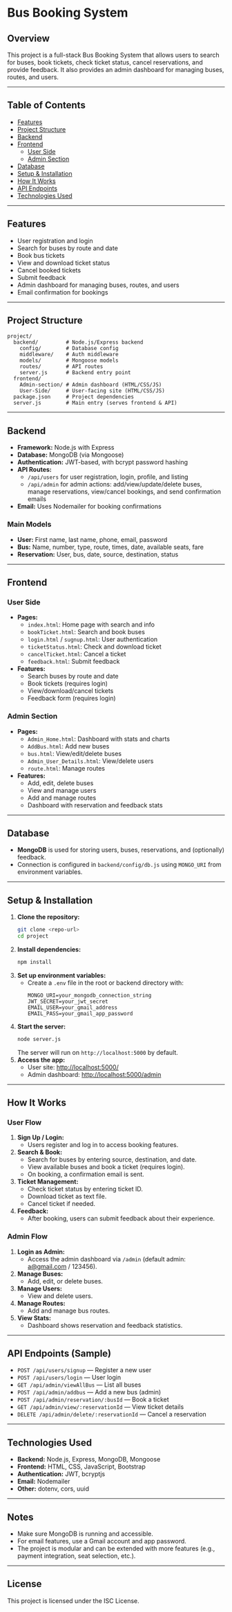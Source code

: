 # Bus Booking System

## Overview
This project is a full-stack Bus Booking System that allows users to search for buses, book tickets, check ticket status, cancel reservations, and provide feedback. It also provides an admin dashboard for managing buses, routes, and users.

---

## Table of Contents
- [Features](#features)
- [Project Structure](#project-structure)
- [Backend](#backend)
- [Frontend](#frontend)
  - [User Side](#user-side)
  - [Admin Section](#admin-section)
- [Database](#database)
- [Setup & Installation](#setup--installation)
- [How It Works](#how-it-works)
- [API Endpoints](#api-endpoints)
- [Technologies Used](#technologies-used)

---

## Features
- User registration and login
- Search for buses by route and date
- Book bus tickets
- View and download ticket status
- Cancel booked tickets
- Submit feedback
- Admin dashboard for managing buses, routes, and users
- Email confirmation for bookings

---

## Project Structure
```
project/
  backend/         # Node.js/Express backend
    config/        # Database config
    middleware/    # Auth middleware
    models/        # Mongoose models
    routes/        # API routes
    server.js      # Backend entry point
  frontend/
    Admin-section/ # Admin dashboard (HTML/CSS/JS)
    User-Side/     # User-facing site (HTML/CSS/JS)
  package.json     # Project dependencies
  server.js        # Main entry (serves frontend & API)
```

---

## Backend
- **Framework:** Node.js with Express
- **Database:** MongoDB (via Mongoose)
- **Authentication:** JWT-based, with bcrypt password hashing
- **API Routes:**
  - `/api/users` for user registration, login, profile, and listing
  - `/api/admin` for admin actions: add/view/update/delete buses, manage reservations, view/cancel bookings, and send confirmation emails
- **Email:** Uses Nodemailer for booking confirmations

### Main Models
- **User:** First name, last name, phone, email, password
- **Bus:** Name, number, type, route, times, date, available seats, fare
- **Reservation:** User, bus, date, source, destination, status

---

## Frontend
### User Side
- **Pages:**
  - `index.html`: Home page with search and info
  - `bookTicket.html`: Search and book buses
  - `login.html` / `sugnup.html`: User authentication
  - `ticketStatus.html`: Check and download ticket
  - `cancelTicket.html`: Cancel a ticket
  - `feedback.html`: Submit feedback
- **Features:**
  - Search buses by route and date
  - Book tickets (requires login)
  - View/download/cancel tickets
  - Feedback form (requires login)

### Admin Section
- **Pages:**
  - `Admin_Home.html`: Dashboard with stats and charts
  - `AddBus.html`: Add new buses
  - `bus.html`: View/edit/delete buses
  - `Admin_User_Details.html`: View/delete users
  - `route.html`: Manage routes
- **Features:**
  - Add, edit, delete buses
  - View and manage users
  - Add and manage routes
  - Dashboard with reservation and feedback stats

---

## Database
- **MongoDB** is used for storing users, buses, reservations, and (optionally) feedback.
- Connection is configured in `backend/config/db.js` using `MONGO_URI` from environment variables.

---

## Setup & Installation
1. **Clone the repository:**
   ```bash
   git clone <repo-url>
   cd project
   ```
2. **Install dependencies:**
   ```bash
   npm install
   ```
3. **Set up environment variables:**
   - Create a `.env` file in the root or backend directory with:
     ```env
     MONGO_URI=your_mongodb_connection_string
     JWT_SECRET=your_jwt_secret
     EMAIL_USER=your_gmail_address
     EMAIL_PASS=your_gmail_app_password
     ```
4. **Start the server:**
   ```bash
   node server.js
   ```
   The server will run on `http://localhost:5000` by default.
5. **Access the app:**
   - User site: [http://localhost:5000/](http://localhost:5000/)
   - Admin dashboard: [http://localhost:5000/admin](http://localhost:5000/admin)

---

## How It Works
### User Flow
1. **Sign Up / Login:**
   - Users register and log in to access booking features.
2. **Search & Book:**
   - Search for buses by entering source, destination, and date.
   - View available buses and book a ticket (requires login).
   - On booking, a confirmation email is sent.
3. **Ticket Management:**
   - Check ticket status by entering ticket ID.
   - Download ticket as text file.
   - Cancel ticket if needed.
4. **Feedback:**
   - After booking, users can submit feedback about their experience.

### Admin Flow
1. **Login as Admin:**
   - Access the admin dashboard via `/admin` (default admin: a@gmail.com / 123456).
2. **Manage Buses:**
   - Add, edit, or delete buses.
3. **Manage Users:**
   - View and delete users.
4. **Manage Routes:**
   - Add and manage bus routes.
5. **View Stats:**
   - Dashboard shows reservation and feedback statistics.

---

## API Endpoints (Sample)
- `POST /api/users/signup` — Register a new user
- `POST /api/users/login` — User login
- `GET /api/admin/viewAllBus` — List all buses
- `POST /api/admin/addbus` — Add a new bus (admin)
- `POST /api/admin/reservation/:busId` — Book a ticket
- `GET /api/admin/view/:reservationId` — View ticket details
- `DELETE /api/admin/delete/:reservationId` — Cancel a reservation

---

## Technologies Used
- **Backend:** Node.js, Express, MongoDB, Mongoose
- **Frontend:** HTML, CSS, JavaScript, Bootstrap
- **Authentication:** JWT, bcryptjs
- **Email:** Nodemailer
- **Other:** dotenv, cors, uuid

---

## Notes
- Make sure MongoDB is running and accessible.
- For email features, use a Gmail account and app password.
- The project is modular and can be extended with more features (e.g., payment integration, seat selection, etc.).

---

## License
This project is licensed under the ISC License. 
